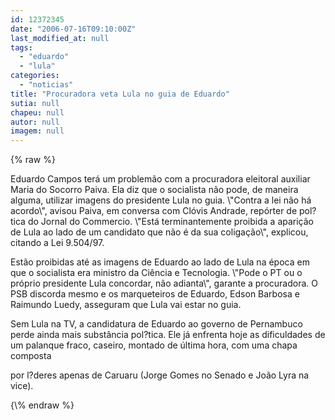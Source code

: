 ```yaml
---
id: 12372345
date: "2006-07-16T09:10:00Z"
last_modified_at: null
tags:
  - "eduardo"
  - "lula"
categories:
  - "noticias"
title: "Procuradora veta Lula no guia de Eduardo"
sutia: null
chapeu: null
autor: null
imagem: null
---
```

{\% raw %}
<p><P>Eduardo Campos terá um problemão com a procuradora eleitoral auxiliar Maria do Socorro Paiva. Ela diz que o socialista não pode, de maneira alguma, utilizar imagens do presidente Lula no guia. \"Contra a lei não há acordo\", avisou Paiva, em conversa com Clóvis Andrade, repórter de pol?tica do Jornal do Commercio. \"Está terminantemente proibida a aparição de Lula ao lado de um candidato que não é da sua coligação\", explicou, citando a Lei 9.504/97. </P></p>
<p><P>Estão proibidas até as imagens de Eduardo ao lado de Lula na época em que o socialista era ministro da Ciência e Tecnologia. \"Pode o PT ou o próprio presidente Lula concordar, não adianta\", garante a procuradora. O PSB discorda mesmo e os marqueteiros de Eduardo, Edson Barbosa e Raimundo Luedy, asseguram que Lula vai estar no guia.</P></p>
<p><P>Sem Lula na TV, a candidatura de Eduardo ao governo de Pernambuco perde ainda mais substância pol?tica. Ele já enfrenta hoje as dificuldades de um palanque fraco, caseiro, montado de última hora, com uma chapa composta</p>
<p> por l?deres apenas de Caruaru (Jorge Gomes no Senado e João Lyra na vice).</P> </p>
{\% endraw %}